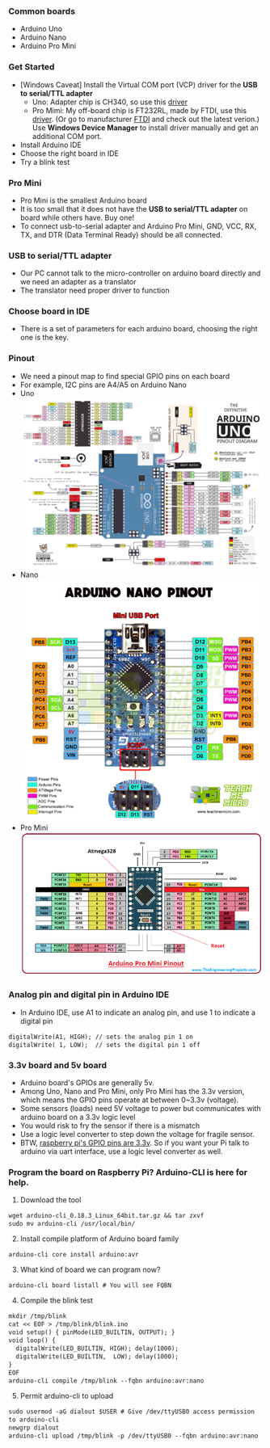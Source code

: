 ### Common boards
* Arduino Uno
* Arduino Nano
* Arduino Pro Mini 
### Get Started
* [Windows Caveat] Install the Virtual COM port (VCP) driver for the <b>USB to serial/TTL adapter</b> 
   * Uno: Adapter chip is CH340, so use this [driver](driver/CH341SER.EXE)
   * Pro Mimi: My off-board chip is FT232RL, made by FTDI, use this [driver](driver/CDM%20v2.12.28%20WHQL%20Certified.zip). (Or go to manufacturer [FTDI](https://www.ftdichip.com/Drivers/VCP.htm) and check out the latest verion.) Use <b>Windows Device Manager</b> to install driver manually and get an additional COM port.
* Install Arduino IDE
* Choose the right board in IDE
* Try a blink test 
### Pro Mini
* Pro Mini is the smallest Arduino board
* It is too small that it does not have the <b>USB to serial/TTL adapter</b> on board while others have. Buy one!  
* To connect usb-to-serial adapter and Arduino Pro Mini, GND, VCC, RX, TX, and DTR (Data Terminal Ready) should be all connected.
### USB to serial/TTL adapter
* Our PC cannot talk to the micro-controller on arduino board directly and we need an adapter as a translator
* The translator need proper driver to function 
### Choose board in IDE
* There is a set of parameters for each arduino board, choosing the right one is the key.
### Pinout
* We need a pinout map to find special GPIO pins on each board
* For example, I2C pins are A4/A5 on Arduino Nano
* Uno<br/><img src="pinout/Uno.svg"></img>
* Nano<br/><img src="pinout/Nano.jpg"></img>
* Pro Mini<br/><img src="pinout/Pro_Mini.png"></img>
### Analog pin and digital pin in Arduino IDE
* In Arduino IDE, use A1 to indicate an analog pin, and use 1 to indicate a digital pin
```
digitalWrite(A1, HIGH); // sets the analog pin 1 on 
digitalWrite( 1, LOW);  // sets the digital pin 1 off
``` 
### 3.3v board and 5v board
* Arduino board's GPIOs are generally 5v.
* Among Uno, Nano and Pro Mini, only Pro Mini has the 3.3v version, which means the GPIO pins operate at between 0~3.3v (voltage). 
* Some sensors (loads) need 5V voltage to power but communicates with arduino board on a 3.3v logic level
* You would risk to fry the sensor if there is a mismatch 
* Use a logic level converter to step down the voltage for fragile sensor.
* BTW, [raspberry pi's GPIO pins are 3.3v](https://www.raspberrypi.org/documentation/hardware/raspberrypi/gpio/README.md). So if you want your Pi talk to arduino via uart interface, use a logic level converter as well.
### Program the board on Raspberry Pi? Arduino-CLI is here for help. <a name="Arduino-CLI"></a>
1. Download the tool
```
wget arduino-cli_0.18.3_Linux_64bit.tar.gz && tar zxvf 
sudo mv arduino-cli /usr/local/bin/
```
2. Install compile platform of Arduino board family
```
arduino-cli core install arduino:avr
```
3. What kind of board we can program now?
```
arduino-cli board listall # You will see FQBN
```
4. Compile the blink test
```
mkdir /tmp/blink
cat << EOF > /tmp/blink/blink.ino
void setup() { pinMode(LED_BUILTIN, OUTPUT); }
void loop() {
  digitalWrite(LED_BUILTIN, HIGH); delay(1000);  
  digitalWrite(LED_BUILTIN,  LOW); delay(1000);  
}
EOF
arduino-cli compile /tmp/blink --fqbn arduino:avr:nano 
```
5. Permit arduino-cli to upload
```
sudo usermod -aG dialout $USER # Give /dev/ttyUSB0 access permission to arduino-cli 
newgrp dialout
arduino-cli upload /tmp/blink -p /dev/ttyUSB0 --fqbn arduino:avr:nano 
``` 
